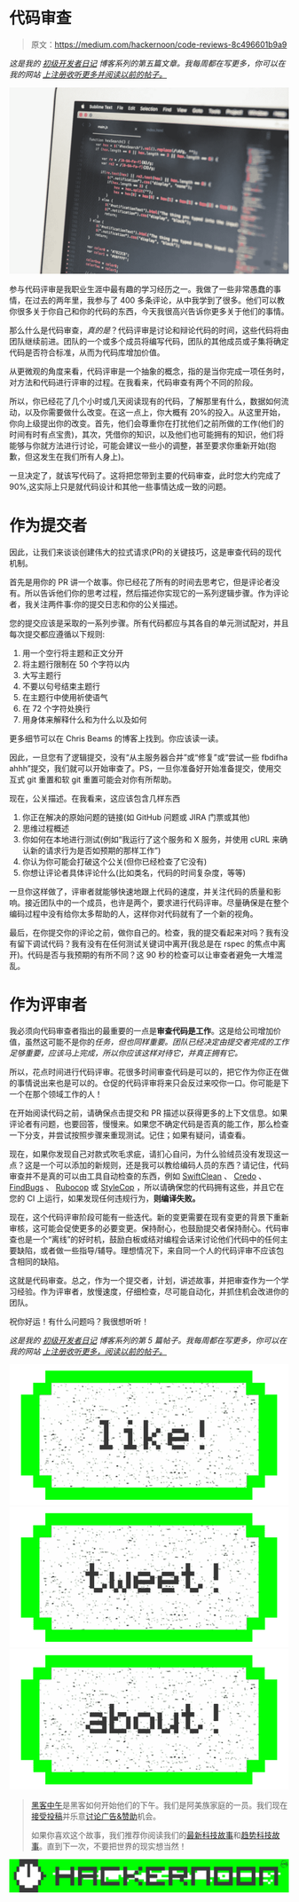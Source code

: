 # 代码审查

> 原文：<https://medium.com/hackernoon/code-reviews-8c496601b9a9>

*这是我的* [*初级开发者日记*](https://www.samjarman.co.nz/diaries) *博客系列的第五篇文章。我每周都在写更多，你可以在我的网站* [*上注册收听更多并阅读以前的帖子。*](https://www.samjarman.co.nz/diaries/)

![](img/946186d3d0048bfb774519f25888d650.png)

参与代码评审是我职业生涯中最有趣的学习经历之一。我做了一些非常愚蠢的事情，在过去的两年里，我参与了 400 多条评论，从中我学到了很多。他们可以教你很多关于你自己和你的代码的东西，今天我很高兴告诉你更多关于他们的事情。

那么什么是代码审查，*真的是*？代码评审是讨论和辩论代码的时间，这些代码将由团队继续前进。团队的一个或多个成员将编写代码，团队的其他成员或子集将确定代码是否符合标准，从而为代码库增加价值。

从更微观的角度来看，代码评审是一个抽象的概念，指的是当你完成一项任务时，对方法和代码进行评审的过程。在我看来，代码审查有两个不同的阶段。

所以，你已经花了几个小时或几天阅读现有的代码，了解那里有什么，数据如何流动，以及你需要做什么改变。在这一点上，你大概有 20%的投入。从这里开始，你向上级提出你的改变。首先，他们会尊重你在打扰他们之前所做的工作(他们的时间有时有点宝贵)，其次，凭借你的知识，以及他们也可能拥有的知识，他们将能够与你就方法进行讨论，可能会建议一些小的调整，甚至要求你重新开始(抱歉，但这发生在我们所有人身上)。

一旦决定了，就该写代码了。这将把您带到主要的代码审查，此时您大约完成了 90%,这实际上只是就代码设计和其他一些事情达成一致的问题。

# 作为提交者

因此，让我们来谈谈创建伟大的拉式请求(PR)的关键技巧，这是审查代码的现代机制。

首先是用你的 PR 讲一个故事。你已经花了所有的时间去思考它，但是评论者没有。所以告诉他们你的思考过程，然后描述你实现它的一系列逻辑步骤。作为评论者，我关注两件事:你的提交日志和你的公关描述。

您的提交应该是采取的一系列步骤。所有代码都应与其各自的单元测试配对，并且每次提交都应遵循以下规则:

1.  用一个空行将主题和正文分开
2.  将主题行限制在 50 个字符以内
3.  大写主题行
4.  不要以句号结束主题行
5.  在主题行中使用祈使语气
6.  在 72 个字符处换行
7.  用身体来解释什么和为什么以及如何

更多细节可以在 Chris Beams 的博客上找到。你应该读一读。

因此，一旦您有了逻辑提交，没有“从主服务器合并”或“修复”或“尝试一些 fbdifha ahhh”提交，我们就可以开始审查了。PS，一旦你准备好开始准备提交，使用交互式 git 重置和软 git 重置可能会对你有所帮助。

现在，公关描述。在我看来，这应该包含几样东西

1.  你正在解决的原始问题的链接(如 GitHub 问题或 JIRA 门票或其他)
2.  思维过程概述
3.  你如何在本地进行测试(例如“我运行了这个服务和 X 服务，并使用 cURL 来确认新的请求行为是否如预期的那样工作”)
4.  你认为你可能会打破这个公关(但你已经检查了它没有)
5.  你想让评论者具体评论什么(比如类名，代码的时间复杂度，等等)

一旦你这样做了，评审者就能够快速地跟上代码的速度，并关注代码的质量和影响。接近团队中的一个成员，也许是两个，要求进行代码评审。尽量确保是在整个编码过程中没有给你太多帮助的人，这样你对代码就有了一个新的视角。

最后，在你提交你的评论之前，做你自己的。检查，我的提交看起来对吗？我有没有留下调试代码？我有没有在任何测试关键词中离开(我总是在 rspec 的焦点中离开)。代码是否与我预期的有所不同？这 90 秒的检查可以让审查者避免一大堆混乱。

# 作为评审者

我必须向代码审查者指出的最重要的一点是**审查代码是工作**。这是给公司增加价值，虽然这可能不是你的*任务，但也同样重要。团队已经决定由提交者完成的工作足够重要，应该马上完成，所以你应该这样对待它，并真正拥有它。*

所以，花点时间进行代码评审。花很多时间审查代码是可以的，把它作为你正在做的事情说出来也是可以的。仓促的代码评审将来只会反过来咬你一口。你可能是下一个在那个领域工作的人！

在开始阅读代码之前，请确保点击提交和 PR 描述以获得更多的上下文信息。如果评论者有问题，也要回答，慢慢来。如果您不确定代码是否真的能工作，那么检查一下分支，并尝试按照步骤来重现测试。记住；如果有疑问，请查看。

现在，如果你发现自己对款式吹毛求疵，请扪心自问，为什么验绒员没有发现这一点？这是一个可以添加的新规则，还是我可以教给编码人员的东西？请记住，代码审查并不是真的可以由工具自动检查的东西，例如 [SwiftClean](http://www.swiftcleanapp.com/) 、 [Credo](https://github.com/rrrene/credo) 、 [FindBugs](http://findbugs.sourceforge.net/) 、 [Rubocop](http://batsov.com/rubocop/) 或 [StyleCop](https://github.com/StyleCop) ，所以请确保您的代码拥有这些，并且它在您的 CI 上运行，如果发现任何违规行为，**则编译失败。**

现在，这个代码评审阶段可能有一些迭代。新的变更需要在现有变更的背景下重新审核，这可能会促使更多的必要变更。保持耐心，也鼓励提交者保持耐心。代码审查也是一个“离线”的好时机，鼓励白板或结对编程会话来讨论他们代码中的任何主要缺陷，或者做一些指导/辅导。理想情况下，来自同一个人的代码评审不应该包含相同的缺陷。

这就是代码审查。总之，作为一个提交者，计划，讲述故事，并把审查作为一个学习经验。作为评审者，放慢速度，仔细检查，尽可能自动化，并抓住机会改进你的团队。

祝你好运！有什么问题吗？我很想听听！

*这是我的* [*初级开发者日记*](https://www.samjarman.co.nz/diaries) *博客系列的第 5 篇帖子。我每周都在写更多，你可以在我的网站* [*上注册收听更多，阅读以前的帖子。*](https://www.samjarman.co.nz/diaries/)

[![](img/50ef4044ecd4e250b5d50f368b775d38.png)](http://bit.ly/HackernoonFB)[![](img/979d9a46439d5aebbdcdca574e21dc81.png)](https://goo.gl/k7XYbx)[![](img/2930ba6bd2c12218fdbbf7e02c8746ff.png)](https://goo.gl/4ofytp)

> [黑客中午](http://bit.ly/Hackernoon)是黑客如何开始他们的下午。我们是阿美族家庭的一员。我们现在[接受投稿](http://bit.ly/hackernoonsubmission)并乐意[讨论广告&赞助](mailto:partners@amipublications.com)机会。
> 
> 如果你喜欢这个故事，我们推荐你阅读我们的[最新科技故事](http://bit.ly/hackernoonlatestt)和[趋势科技故事](https://hackernoon.com/trending)。直到下一次，不要把世界的现实想当然！

![](img/be0ca55ba73a573dce11effb2ee80d56.png)